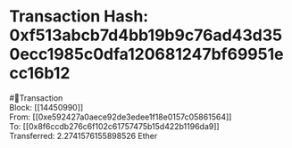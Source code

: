 
Transaction Hash: 0xf513abcb7d4bb19b9c76ad43d350ecc1985c0dfa120681247bf69951ecc16b12
====================================================================================
  
#💸Transaction  
Block: [[14450990]]  
From: [[0xe592427a0aece92de3edee1f18e0157c05861564]]  
To: [[0x8f6ccdb276c6f102c61757475b15d422b1196da9]]  
Transferred: 2.2741576155898526 Ether